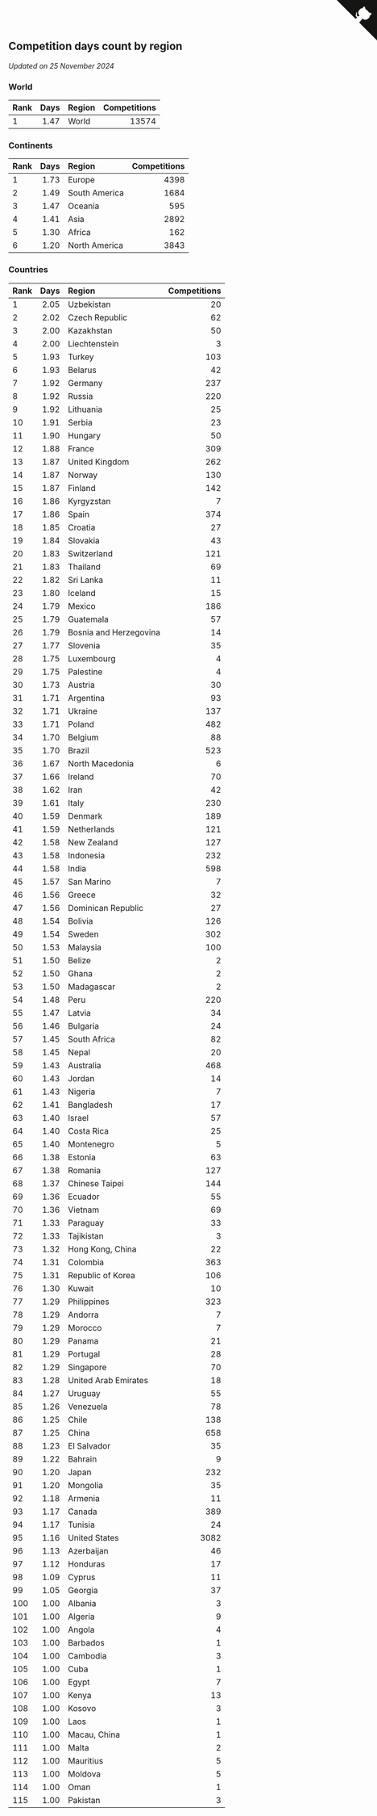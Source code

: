 ## Competition days count by region

*Updated on 25 November 2024*


### World

| Rank | Days | Region | Competitions |
| :--- | ---: | :--- | ---: |
| 1 | 1.47 | World | 13574 |

### Continents

| Rank | Days | Region | Competitions |
| :--- | ---: | :--- | ---: |
| 1 | 1.73 | Europe | 4398 |
| 2 | 1.49 | South America | 1684 |
| 3 | 1.47 | Oceania | 595 |
| 4 | 1.41 | Asia | 2892 |
| 5 | 1.30 | Africa | 162 |
| 6 | 1.20 | North America | 3843 |

### Countries

| Rank | Days | Region | Competitions |
| :--- | ---: | :--- | ---: |
| 1 | 2.05 | Uzbekistan | 20 |
| 2 | 2.02 | Czech Republic | 62 |
| 3 | 2.00 | Kazakhstan | 50 |
| 4 | 2.00 | Liechtenstein | 3 |
| 5 | 1.93 | Turkey | 103 |
| 6 | 1.93 | Belarus | 42 |
| 7 | 1.92 | Germany | 237 |
| 8 | 1.92 | Russia | 220 |
| 9 | 1.92 | Lithuania | 25 |
| 10 | 1.91 | Serbia | 23 |
| 11 | 1.90 | Hungary | 50 |
| 12 | 1.88 | France | 309 |
| 13 | 1.87 | United Kingdom | 262 |
| 14 | 1.87 | Norway | 130 |
| 15 | 1.87 | Finland | 142 |
| 16 | 1.86 | Kyrgyzstan | 7 |
| 17 | 1.86 | Spain | 374 |
| 18 | 1.85 | Croatia | 27 |
| 19 | 1.84 | Slovakia | 43 |
| 20 | 1.83 | Switzerland | 121 |
| 21 | 1.83 | Thailand | 69 |
| 22 | 1.82 | Sri Lanka | 11 |
| 23 | 1.80 | Iceland | 15 |
| 24 | 1.79 | Mexico | 186 |
| 25 | 1.79 | Guatemala | 57 |
| 26 | 1.79 | Bosnia and Herzegovina | 14 |
| 27 | 1.77 | Slovenia | 35 |
| 28 | 1.75 | Luxembourg | 4 |
| 29 | 1.75 | Palestine | 4 |
| 30 | 1.73 | Austria | 30 |
| 31 | 1.71 | Argentina | 93 |
| 32 | 1.71 | Ukraine | 137 |
| 33 | 1.71 | Poland | 482 |
| 34 | 1.70 | Belgium | 88 |
| 35 | 1.70 | Brazil | 523 |
| 36 | 1.67 | North Macedonia | 6 |
| 37 | 1.66 | Ireland | 70 |
| 38 | 1.62 | Iran | 42 |
| 39 | 1.61 | Italy | 230 |
| 40 | 1.59 | Denmark | 189 |
| 41 | 1.59 | Netherlands | 121 |
| 42 | 1.58 | New Zealand | 127 |
| 43 | 1.58 | Indonesia | 232 |
| 44 | 1.58 | India | 598 |
| 45 | 1.57 | San Marino | 7 |
| 46 | 1.56 | Greece | 32 |
| 47 | 1.56 | Dominican Republic | 27 |
| 48 | 1.54 | Bolivia | 126 |
| 49 | 1.54 | Sweden | 302 |
| 50 | 1.53 | Malaysia | 100 |
| 51 | 1.50 | Belize | 2 |
| 52 | 1.50 | Ghana | 2 |
| 53 | 1.50 | Madagascar | 2 |
| 54 | 1.48 | Peru | 220 |
| 55 | 1.47 | Latvia | 34 |
| 56 | 1.46 | Bulgaria | 24 |
| 57 | 1.45 | South Africa | 82 |
| 58 | 1.45 | Nepal | 20 |
| 59 | 1.43 | Australia | 468 |
| 60 | 1.43 | Jordan | 14 |
| 61 | 1.43 | Nigeria | 7 |
| 62 | 1.41 | Bangladesh | 17 |
| 63 | 1.40 | Israel | 57 |
| 64 | 1.40 | Costa Rica | 25 |
| 65 | 1.40 | Montenegro | 5 |
| 66 | 1.38 | Estonia | 63 |
| 67 | 1.38 | Romania | 127 |
| 68 | 1.37 | Chinese Taipei | 144 |
| 69 | 1.36 | Ecuador | 55 |
| 70 | 1.36 | Vietnam | 69 |
| 71 | 1.33 | Paraguay | 33 |
| 72 | 1.33 | Tajikistan | 3 |
| 73 | 1.32 | Hong Kong, China | 22 |
| 74 | 1.31 | Colombia | 363 |
| 75 | 1.31 | Republic of Korea | 106 |
| 76 | 1.30 | Kuwait | 10 |
| 77 | 1.29 | Philippines | 323 |
| 78 | 1.29 | Andorra | 7 |
| 79 | 1.29 | Morocco | 7 |
| 80 | 1.29 | Panama | 21 |
| 81 | 1.29 | Portugal | 28 |
| 82 | 1.29 | Singapore | 70 |
| 83 | 1.28 | United Arab Emirates | 18 |
| 84 | 1.27 | Uruguay | 55 |
| 85 | 1.26 | Venezuela | 78 |
| 86 | 1.25 | Chile | 138 |
| 87 | 1.25 | China | 658 |
| 88 | 1.23 | El Salvador | 35 |
| 89 | 1.22 | Bahrain | 9 |
| 90 | 1.20 | Japan | 232 |
| 91 | 1.20 | Mongolia | 35 |
| 92 | 1.18 | Armenia | 11 |
| 93 | 1.17 | Canada | 389 |
| 94 | 1.17 | Tunisia | 24 |
| 95 | 1.16 | United States | 3082 |
| 96 | 1.13 | Azerbaijan | 46 |
| 97 | 1.12 | Honduras | 17 |
| 98 | 1.09 | Cyprus | 11 |
| 99 | 1.05 | Georgia | 37 |
| 100 | 1.00 | Albania | 3 |
| 101 | 1.00 | Algeria | 9 |
| 102 | 1.00 | Angola | 4 |
| 103 | 1.00 | Barbados | 1 |
| 104 | 1.00 | Cambodia | 3 |
| 105 | 1.00 | Cuba | 1 |
| 106 | 1.00 | Egypt | 7 |
| 107 | 1.00 | Kenya | 13 |
| 108 | 1.00 | Kosovo | 3 |
| 109 | 1.00 | Laos | 1 |
| 110 | 1.00 | Macau, China | 1 |
| 111 | 1.00 | Malta | 2 |
| 112 | 1.00 | Mauritius | 5 |
| 113 | 1.00 | Moldova | 5 |
| 114 | 1.00 | Oman | 1 |
| 115 | 1.00 | Pakistan | 3 |


<a href="https://github.com/JustinTimeCuber/wca_statistics" class="github-corner" aria-label="View source on Github"><svg width="80" height="80" viewBox="0 0 250 250" style="fill:#151513; color:#fff; position: absolute; top: 0; border: 0; right: 0;" aria-hidden="true"><path d="M0,0 L115,115 L130,115 L142,142 L250,250 L250,0 Z"></path><path d="M128.3,109.0 C113.8,99.7 119.0,89.6 119.0,89.6 C122.0,82.7 120.5,78.6 120.5,78.6 C119.2,72.0 123.4,76.3 123.4,76.3 C127.3,80.9 125.5,87.3 125.5,87.3 C122.9,97.6 130.6,101.9 134.4,103.2" fill="currentColor" style="transform-origin: 130px 106px;" class="octo-arm"></path><path d="M115.0,115.0 C114.9,115.1 118.7,116.5 119.8,115.4 L133.7,101.6 C136.9,99.2 139.9,98.4 142.2,98.6 C133.8,88.0 127.5,74.4 143.8,58.0 C148.5,53.4 154.0,51.2 159.7,51.0 C160.3,49.4 163.2,43.6 171.4,40.1 C171.4,40.1 176.1,42.5 178.8,56.2 C183.1,58.6 187.2,61.8 190.9,65.4 C194.5,69.0 197.7,73.2 200.1,77.6 C213.8,80.2 216.3,84.9 216.3,84.9 C212.7,93.1 206.9,96.0 205.4,96.6 C205.1,102.4 203.0,107.8 198.3,112.5 C181.9,128.9 168.3,122.5 157.7,114.1 C157.9,116.9 156.7,120.9 152.7,124.9 L141.0,136.5 C139.8,137.7 141.6,141.9 141.8,141.8 Z" fill="currentColor" class="octo-body"></path></svg></a><style>.github-corner:hover .octo-arm{animation:octocat-wave 560ms ease-in-out}@keyframes octocat-wave{0%,100%{transform:rotate(0)}20%,60%{transform:rotate(-25deg)}40%,80%{transform:rotate(10deg)}}@media (max-width:500px){.github-corner:hover .octo-arm{animation:none}.github-corner .octo-arm{animation:octocat-wave 560ms ease-in-out}}</style>
